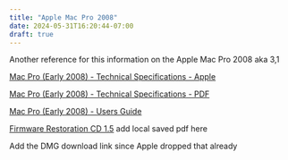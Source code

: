 ```yaml
---
title: "Apple Mac Pro 2008"
date: 2024-05-31T16:20:44-07:00
draft: true
---
```


Another reference for this information on the Apple Mac Pro 2008 aka 3,1

[Mac Pro (Early 2008) - Technical Specifications - Apple](https://support.apple.com/en-us/112308)

[Mac Pro (Early 2008) - Technical Specifications - PDF](Mac%20Pro%20(Early%202008)%20-%20Technical%20Specifications%20-%20Apple%20Support.pdf)


[Mac Pro (Early 2008) - Users Guide](ma361_mac_pro_early_2008.pdf)

[Firmware Restoration CD 1.5](https://support.apple.com/en-us/106726) add local saved pdf here

Add the DMG download link since Apple dropped that already